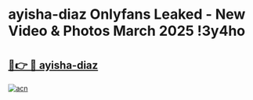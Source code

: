 # ayisha-diaz Onlyfans Leaked - New Video & Photos March 2025 !3y4ho

# <h2><a href="https://eylqxj.iuczelnia.edu.pl?title=ayisha-diaz&ref=3y4ho">🔗👉 🔴 ayisha-diaz</a></h2>

[![acn](https://github.com/user-attachments/assets/0f9c940e-d8b0-45ae-aac7-cd30a18b3e1c)](https://eylqxj.iuczelnia.edu.pl?title=ayisha-diaz&ref=3y4ho)

